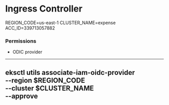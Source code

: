 # Ingress Controller

REGION_CODE=us-east-1
CLUSTER_NAME=expense
ACC_ID=339713057882

### Permissions

* ODIC provider
---
eksctl utils associate-iam-oidc-provider \
    --region $REGION_CODE \
    --cluster $CLUSTER_NAME \
    --approve
---